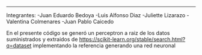 
--------------------------------------------------------------------------------------------------------------
Integrantes: -Juan Eduardo Bedoya -Luis Alfonso Diaz -Juliette Lizarazo -Valentina Colmenares -Juan Pablo Caicedo

En el presente código se generó un perceptron a raiz de los datos suministrados y extraidos de https://scikit-learn.org/stable/search.html?q=dataset
implementando la referencia generando una red neuronal 
